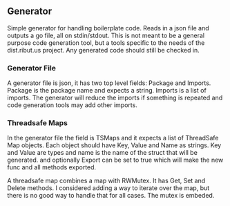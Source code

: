 ## Generator
Simple generator for handling boilerplate code. Reads in a json file and outputs
a go file, all on stdin/stdout. This is not meant to be a general purpose code
generation tool, but a tools specific to the needs of the dist.ribut.us project.
Any generated code should still be checked in.

### Generator File
A generator file is json, it has two top level fields: Package and Imports.
Package is the package name and expects a string. Imports is a list of imports.
The generator will reduce the imports if something is repeated and code
generation tools may add other imports.

### Threadsafe Maps
In the generator file the field is TSMaps and it expects a list of ThreadSafe
Map objects. Each object should have Key, Value and Name as strings. Key and
Value are types and name is the name of the struct that will be generated. and
optionally Export can be set to true which will make the new func and all
methods exported.

A threadsafe map combines a map with RWMutex. It has Get, Set and Delete
methods. I considered adding a way to iterate over the map, but there is no
good way to handle that for all cases. The mutex is embeded.